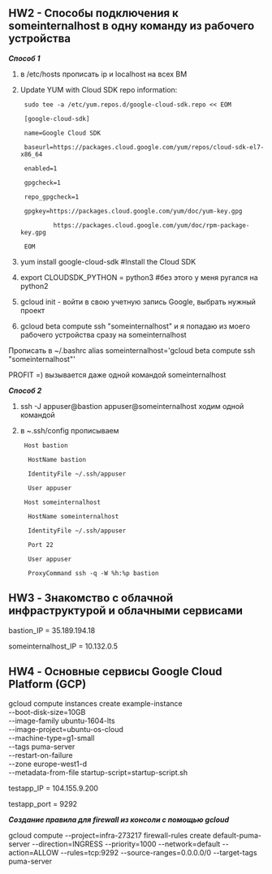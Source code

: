 ## HW2 - Cпособы подключения к someinternalhost в одну команду из рабочего устройства

***Способ 1***

1) в /etc/hosts прописать ip и localhost на всех ВМ

2) Update YUM with Cloud SDK repo information:

        sudo tee -a /etc/yum.repos.d/google-cloud-sdk.repo << EOM

        [google-cloud-sdk]

        name=Google Cloud SDK

        baseurl=https://packages.cloud.google.com/yum/repos/cloud-sdk-el7-x86_64

        enabled=1

        gpgcheck=1

        repo_gpgcheck=1

        gpgkey=https://packages.cloud.google.com/yum/doc/yum-key.gpg

                https://packages.cloud.google.com/yum/doc/rpm-package-key.gpg

        EOM

3) yum install google-cloud-sdk #Install the Cloud SDK

4) export CLOUDSDK_PYTHON = python3 #без этого у меня ругался на python2

5) gcloud init - войти в свою учетную запись Google, выбрать нужный проект

6) gcloud beta compute ssh  "someinternalhost" и я попадаю из моего рабочего устройства сразу на someinternalhost

Прописать в ~/.bashrc alias someinternalhost='gcloud beta compute ssh  "someinternalhost"'

PROFIT =) вызывается даже одной командой someinternalhost

***Способ 2***

1) ssh -J  appuser@bastion appuser@someinternalhost ходим одной командой

2) в ~.ssh/config прописываем

        Host bastion

         HostName bastion

         IdentityFile ~/.ssh/appuser

         User appuser

        Host someinternalhost

         HostName someinternalhost

         IdentityFile ~/.ssh/appuser

         Port 22

         User appuser

         ProxyCommand ssh -q -W %h:%p bastion

## HW3 - Знакомство с облачной инфраструктурой и облачными сервисами

bastion_IP = 35.189.194.18

someinternalhost_IP = 10.132.0.5

## HW4 - Основные сервисы Google Cloud Platform (GCP)

gcloud compute instances create example-instance \
    --boot-disk-size=10GB \
    --image-family ubuntu-1604-lts \
    --image-project=ubuntu-os-cloud \
    --machine-type=g1-small \
    --tags puma-server \
    --restart-on-failure \
    --zone europe-west1-d \
    --metadata-from-file startup-script=startup-script.sh

testapp_IP = 104.155.9.200

testapp_port = 9292

***Создание правила для firewall из консоли с помощью gcloud***

gcloud compute --project=infra-273217 firewall-rules create default-puma-server --direction=INGRESS --priority=1000 --network=default --action=ALLOW --rules=tcp:9292 --source-ranges=0.0.0.0/0 --target-tags puma-server

